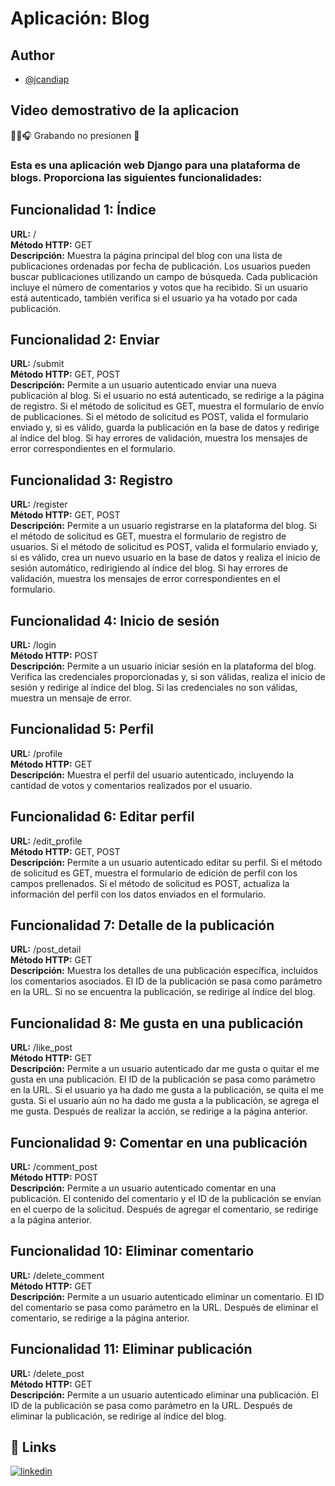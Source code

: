 # Aplicación: Blog

## Author
- [@jcandiap](https://github.com/jcandiap)

## Video demostrativo de la aplicacion
🎥🎤🎧 Grabando no presionen 🤯  

### Esta es una aplicación web Django para una plataforma de blogs. Proporciona las siguientes funcionalidades:

## Funcionalidad 1: Índice

**URL:** /  
**Método HTTP:** GET  
**Descripción:** Muestra la página principal del blog con una lista de publicaciones ordenadas por fecha de publicación. Los usuarios pueden buscar publicaciones utilizando un campo de búsqueda. Cada publicación incluye el número de comentarios y votos que ha recibido. Si un usuario está autenticado, también verifica si el usuario ya ha votado por cada publicación.

## Funcionalidad 2: Enviar

**URL:** /submit  
**Método HTTP:** GET, POST  
**Descripción:** Permite a un usuario autenticado enviar una nueva publicación al blog. Si el usuario no está autenticado, se redirige a la página de registro. Si el método de solicitud es GET, muestra el formulario de envío de publicaciones. Si el método de solicitud es POST, valida el formulario enviado y, si es válido, guarda la publicación en la base de datos y redirige al índice del blog. Si hay errores de validación, muestra los mensajes de error correspondientes en el formulario.

## Funcionalidad 3: Registro

**URL:** /register  
**Método HTTP:** GET, POST  
**Descripción:** Permite a un usuario registrarse en la plataforma del blog. Si el método de solicitud es GET, muestra el formulario de registro de usuarios. Si el método de solicitud es POST, valida el formulario enviado y, si es válido, crea un nuevo usuario en la base de datos y realiza el inicio de sesión automático, redirigiendo al índice del blog. Si hay errores de validación, muestra los mensajes de error correspondientes en el formulario.

## Funcionalidad 4: Inicio de sesión

**URL:** /login  
**Método HTTP:** POST  
**Descripción:** Permite a un usuario iniciar sesión en la plataforma del blog. Verifica las credenciales proporcionadas y, si son válidas, realiza el inicio de sesión y redirige al índice del blog. Si las credenciales no son válidas, muestra un mensaje de error.

## Funcionalidad 5: Perfil

**URL:** /profile  
**Método HTTP:** GET  
**Descripción:** Muestra el perfil del usuario autenticado, incluyendo la cantidad de votos y comentarios realizados por el usuario.

## Funcionalidad 6: Editar perfil

**URL:** /edit_profile  
**Método HTTP:** GET, POST  
**Descripción:** Permite a un usuario autenticado editar su perfil. Si el método de solicitud es GET, muestra el formulario de edición de perfil con los campos prellenados. Si el método de solicitud es POST, actualiza la información del perfil con los datos enviados en el formulario.

## Funcionalidad 7: Detalle de la publicación

**URL:** /post_detail  
**Método HTTP:** GET  
**Descripción:** Muestra los detalles de una publicación específica, incluidos los comentarios asociados. El ID de la publicación se pasa como parámetro en la URL. Si no se encuentra la publicación, se redirige al índice del blog.

## Funcionalidad 8: Me gusta en una publicación

**URL:** /like_post  
**Método HTTP:** GET  
**Descripción:** Permite a un usuario autenticado dar me gusta o quitar el me gusta en una publicación. El ID de la publicación se pasa como parámetro en la URL. Si el usuario ya ha dado me gusta a la publicación, se quita el me gusta. Si el usuario aún no ha dado me gusta a la publicación, se agrega el me gusta. Después de realizar la acción, se redirige a la página anterior.

## Funcionalidad 9: Comentar en una publicación

**URL:** /comment_post  
**Método HTTP:** POST  
**Descripción:** Permite a un usuario autenticado comentar en una publicación. El contenido del comentario y el ID de la publicación se envían en el cuerpo de la solicitud. Después de agregar el comentario, se redirige a la página anterior.

## Funcionalidad 10: Eliminar comentario

**URL:** /delete_comment  
**Método HTTP:** GET  
**Descripción:** Permite a un usuario autenticado eliminar un comentario. El ID del comentario se pasa como parámetro en la URL. Después de eliminar el comentario, se redirige a la página anterior.

## Funcionalidad 11: Eliminar publicación

**URL:** /delete_post  
**Método HTTP:** GET  
**Descripción:** Permite a un usuario autenticado eliminar una publicación. El ID de la publicación se pasa como parámetro en la URL. Después de eliminar la publicación, se redirige al índice del blog.

## 🔗 Links
[![linkedin](https://img.shields.io/badge/linkedin-0A66C2?style=for-the-badge&logo=linkedin&logoColor=white)](https://www.linkedin.com/in/jcandiap/)